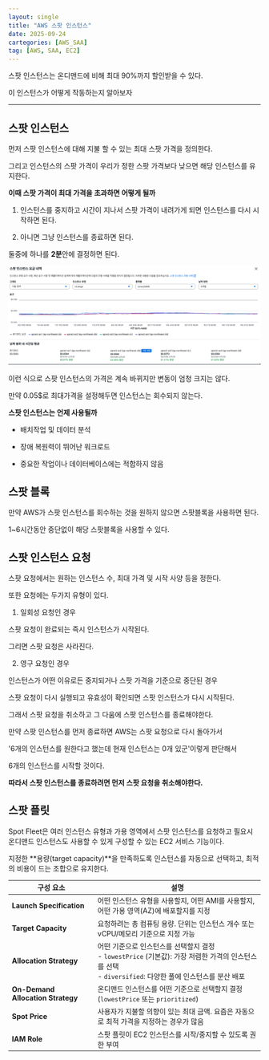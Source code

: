 ```yaml
---
layout: single
title: "AWS 스팟 인스턴스"
date: 2025-09-24
cartegories: [AWS_SAA]
tag: [AWS, SAA, EC2]
---
```


스팟 인스턴스는 온디맨드에 비해 최대 90%까지 할인받을 수 있다.

이 인스턴스가 어떻게 작동하는지 알아보자

- - -

## 스팟 인스턴스

먼저 스팟 인스턴스에 대해 지불 할 수 있는 최대 스팟 가격을 정의한다.

그리고 인스턴스의 스팟 가격이 우리가 정한 스팟 가격보다 낮으면 해당 인스턴스를 유지한다.

**이때 스팟 가격이 최대 가격을 초과하면 어떻게 될까**

1. 인스턴스를 중지하고 시간이 지나서 스팟 가격이 내려가게 되면 인스턴스를 다시 시작하면 된다.

2. 아니면 그냥 인스턴스를 종료하면 된다.

둘중에 하나를 **2분**안에 결정하면 된다.

![spot](/스샷%20자료실/EC2/20.png)

이런 식으로 스팟 인스턴스의 가격은 계속 바뀌지만 변동이 엄청 크지는 않다.

만약 0.05$로 최대가격을 설정해두면 인스턴스는 회수되지 않는다.


**스팟 인스턴스는 언제 사용될까**

* 배치작업 및 데이터 분석

* 장애 복원력이 뛰어난 워크로드

* 중요한 작업이나 데이터베이스에는 적합하지 않음

## 스팟 블록

만약 AWS가 스팟 인스턴스를 회수하는 것을 원하지 않으면 스팟블록을 사용하면 된다.

1~6시간동안 중단없이 해당 스팟블록을 사용할 수 있다.


## 스팟 인스턴스 요청

스팟 요청에서는 원하는 인스턴스 수, 최대 가격 및 시작 사양 등을 정한다.

또한 요청에는 두가지 유형이 있다.

1. 일회성 요청인 경우

스팟 요청이 완료되는 즉시 인스턴스가 시작된다.

그리면 스팟 요청은 사라진다.

2. 영구 요청인 경우

인스턴스가 어떤 이유로든 중지되거나 스팟 가격을 기준으로 중단된 경우

스팟 요청이 다시 실행되고 유효성이 확인되면 스팟 인스턴스가 다시 시작된다.

그래서 스팟 요청을 취소하고 그 다움에 스팟 인스턴스를 종료해야한다.

만약 스팟 인스턴스를 먼저 종료하면 AWS는 스팟 요청으로 다시 돌아가서 

'6개의 인스턴스를 원한다고 했는데 현재 인스턴스는 0개 있군'이렇게 판단해서

6개의 인스턴스를 시작할 것이다.

**따라서 스팟 인스턴스를 종료하려면 먼저 스팟 요청을 취소해야한다.**


## 스팟 플릿

Spot Fleet은 여러 인스턴스 유형과 가용 영역에서 스팟 인스턴스를 요청하고 필요시 온디맨드 인스턴스도 사용할 수 있게 구성할 수 있는 EC2 서비스 기능이다.

지정한 **용량(target capacity)**을 만족하도록 인스턴스를 자동으로 선택하고, 최적의 비용이 드는 조합으로 유지한다.


| 구성 요소                             | 설명                                                                                                         |
| --------------------------------- | ---------------------------------------------------------------------------------------------------------- |
| **Launch Specification**          | 어떤 인스턴스 유형을 사용할지, 어떤 AMI를 사용할지, 어떤 가용 영역(AZ)에 배포할지를 지정                                                     |
| **Target Capacity**               | 요청하려는 총 컴퓨팅 용량. 단위는 인스턴스 개수 또는 vCPU/메모리 기준으로 지정 가능                                                         |
| **Allocation Strategy**           | 어떤 기준으로 인스턴스를 선택할지 결정<br>- `lowestPrice` (기본값): 가장 저렴한 가격의 인스턴스를 선택<br>- `diversified`: 다양한 풀에 인스턴스를 분산 배포 |
| **On-Demand Allocation Strategy** | 온디맨드 인스턴스를 어떤 기준으로 선택할지 결정 (`lowestPrice` 또는 `prioritized`)                                                |
| **Spot Price**                    | 사용자가 지불할 의향이 있는 최대 금액. 요즘은 자동으로 최적 가격을 지정하는 경우가 많음                                                         |
| **IAM Role**                      | 스팟 플릿이 EC2 인스턴스를 시작/중지할 수 있도록 권한 부여                                                                        |
